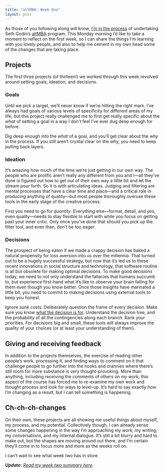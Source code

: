 ```yaml
---
title: "altMBA: Week One"
layout: post
---
```


As those of you following along will know, [I’m in the process](http://cobyism.com/blog/calm-before-the-storm/) of undertaking Seth Godin’s [altMBA](http://altmba.com/) program. This Monday morning I’d like to take a moment to reflect on the first week, so I can share the things I’m learning with you lovely people, and also to help me cement in my own head some of the changes that are taking place.

## Projects

The first three projects (of thirteen!) we worked through this week revolved around setting goals, ideation, and decisions.

### Goals

Until we pick a target, we’ll never know if we’re hitting the right mark. I’ve always had goals of various levels of specificity for different areas of my life, but this project really challenged me to first get really specific about the *what* of setting a goal in a way I don’t feel I’ve ever dug deep enough for before.

Dig deep enough into the *what* of a goal, and you’ll get clear about the *why* in the process. If you still aren’t crystal clear on the why, you need to keep pulling back layers.

### Ideation

It’s amazing how much of the time we’re just getting in our own way. The people who are prolific aren’t really any different from you and I—all they’ve done is figured out how to get out of their own way a little bit and let the stream pour forth. So it is with articulating ideas. Judging and filtering are mental processes that have a clear time and place—and a critical role in producing anything of quatity—but most people thoroughly overuse these tools in the early stage of the creative process.

First you need to go for *quantity*. Everything else—format, detail, and yes, even quality—needs to stay flexible to start with while you focus on getting past your inner critic. Only once you’ve done that should you pick up the filter tool, and even then, don’t be too eager.

### Decisions

The prospect of being eaten if we made a crappy decision has baked a natural propensity for loss aversion into us over the millennia. That turned out to be a hugely successful strategy, but now that it’s led us to these recent innovations in social structure and technology, that software routine is all but obsolete for making optimal decisions. To make good decisions today, we need to not only understand the fallacies that humans succumb to, but experience first-hand what it’s like to observe your brain falling for them even though you know better. Once those insights have marinated a little bit, you need to commit to making decisions using external tools to keep you honest.

Ignore sunk costs. Deliberately question the frame of every decision. Make sure you know [what the decision is for](https://vimeo.com/126115683). Understand the decision tree, and the probability of all the contingencies along each branch. Rank your priorities. For decisions big and small, these tools will always improve the quality of your choices (or at least your understanding of them).

## Giving and receiving feedback

In addition to the projects themselves, the exercise of reading other people’s work, processing it, and finding ways to comment on it that challenge people to go further into the nooks and crannies where there’s still room for more substance is very thought-provoking. More than anything, including receiving the comments of others on *my* work, this aspect of the course has forced me to re-examine my own work and thought process and look for ways to level-up. It’s hard to say exactly *how* I’m changing as a result, but I can tell something is happening.

## Ch-ch-ch-changes

On their own, these projects are all showing me useful things about myself, my process, and my potential. Collectively though, I can already sense some changes happening in the way I’m approaching my work, my writing, my conversations, and my internal dialogue. It’s still a bit blurry and hard to make out, but the shapes are moving around out there, and I’m certain they’ll come in to focus more and more as the weeks roll on.

I can’t wait to see what week two has in store.

_**Update:** [Read my week two summary here](http://cobyism.com/blog/altmba-week-2/)._
